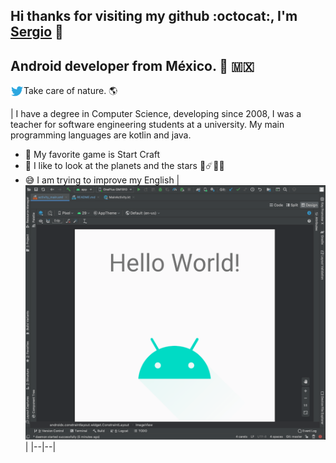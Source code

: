 ## Hi thanks for visiting my github :octocat:, I'm [Sergio](https://lnserggoantonio.github.io) 👋
## Android developer from México. 📱 :mexico:

<a href="https://twitter.com/lnsergioantonio">
  <img align="left" alt="Sergio Antonio | Twitter" width="21px" src="https://raw.githubusercontent.com/lnsergioantonio/lnsergioantonio/master/assets/twitter.svg" />
</a>

Take care of nature. 🌎


| I have a degree in Computer Science, developing since 2008, I was a teacher for software engineering students at a university. My main programming languages are kotlin and java.
  - 👾 My favorite game is Start Craft
  - 🔭 I like to look at the planets and the stars 🌌☄️🌠🌖
  - 😅 I am trying to improve my English | ![Image of Yaktocat](https://raw.githubusercontent.com/lnsergioantonio/lnsergioantonio/master/assets/AS_hello_world.png) |
|--|--|

